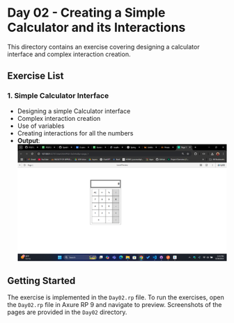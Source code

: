 
# Day 02 - Creating a Simple Calculator and its Interactions

This directory contains an exercise covering designing a calculator interface and complex interaction creation.

## Exercise List

### 1. Simple Calculator Interface
- Designing a simple Calculator interface
- Complex interaction creation
- Use of variables
- Creating interactions for all the numbers
- **Output**: ![Calculator](./Cal.png)

## Getting Started
The exercise is implemented in the `Day02.rp` file. To run the exercises, open the `Day02.rp` file in Axure RP 9 and navigate to preview. Screenshots of the pages are provided in the `Day02` directory.
